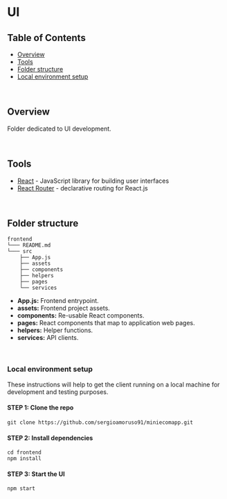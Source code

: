 # UI

## Table of Contents

* [Overview](#overview)
* [Tools](#tools)
* [Folder structure](#folder-structure)
* [Local environment setup](#local-environment-setup)

<br>

## Overview

Folder dedicated to UI development.

<br>

## Tools

* [React](https://reactjs.org/) - JavaScript library for building user interfaces
* [React Router](https://reactrouter.com/) - declarative routing for React.js

<br>

## Folder structure

```
frontend
└─── README.md
└─── src
    ├── App.js
    ├── assets
    ├── components
    ├── helpers
    ├── pages
    └── services
```

* **App.js:** Frontend entrypoint.
* **assets:** Frontend project assets.
* **components:** Re-usable React components.
* **pages:** React components that map to application web pages.
* **helpers:** Helper functions.
* **services:** API clients.

<br>

### Local environment setup

These instructions will help to get the client running on a local machine for development and testing purposes.

#### STEP 1: Clone the repo

```
git clone https://github.com/sergioamoruso91/miniecomapp.git
```

#### STEP 2: Install dependencies

```
cd frontend
npm install
```

#### STEP 3: Start the UI

```
npm start
```